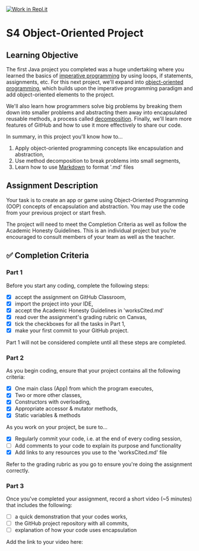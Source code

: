 [![Work in Repl.it](https://classroom.github.com/assets/work-in-replit-14baed9a392b3a25080506f3b7b6d57f295ec2978f6f33ec97e36a161684cbe9.svg)](https://classroom.github.com/online_ide?assignment_repo_id=3947316&assignment_repo_type=AssignmentRepo)
# S4 Object-Oriented Project

## Learning Objective
The first Java project you completed was a huge undertaking where you learned the basics of [imperative programming](https://en.wikipedia.org/wiki/Imperative_programming) by using loops, if statements, assignments, etc. For this next project, we'll expand into [object-oriented programming](https://en.wikipedia.org/wiki/Object-oriented_programming), which builds upon the imperative programming paradigm and add object-oriented elements to the project.

We'll also learn how programmers solve big problems by breaking them down into smaller problems and abstracting them away into encapsulated reusable methods, a process called [decomposition](https://codehs.gitbooks.io/apjava/content/Programming-with-Karel/top-down-design-and-decomposition.html). Finally, we'll learn more features of GitHub and how to use it more effectively to share our code.

In summary, in this project you'll know how to...
1. Apply object-oriented programming concepts like encapsulation and abstraction,
2. Use method decomposition to break problems into small segments,
3. Learn how to use [Markdown](https://guides.github.com/features/mastering-markdown/) to format '.md' files

## Assignment Description

Your task is to create an app or game using Object-Oriented Programming (OOP) concepts of encapsulation and abstraction. You may use the code from your previous project or start fresh.

The project will need to meet the Completion Criteria as well as follow the Academic Honesty Guidelines. This is an individual project but you're encouraged to consult members of your team as well as the teacher.

## ✅ Completion Criteria

### Part 1
Before you start any coding, complete the following steps:
- [X] accept the assignment on GitHub Classroom,
- [X] import the project into your IDE,
- [X] accept the Academic Honesty Guidelines in 'worksCited.md'
- [X] read over the assignment's grading rubric on Canvas,
- [X] tick the checkboxes for all the tasks in Part 1,
- [X] make your first commit to your GitHub project.

Part 1 will not be considered complete until all these steps are completed.

### Part 2
As you begin coding, ensure that your project contains all the following criteria:
- [X] One main class (App) from which the program executes,
- [X] Two or more other classes,
- [X] Constructors with overloading,
- [X] Appropriate accessor & mutator methods,
- [X] Static variables & methods

As you work on your project, be sure to...
- [X] Regularly commit your code, i.e. at the end of every coding session,
- [ ] Add comments to your code to explain its purpose and functionality
- [X] Add links to any resources you use to the 'worksCited.md' file

Refer to the grading rubric as you go to ensure you're doing the assignment correctly.

### Part 3
Once you've completed your assignment, record a short video (~5 minutes) that includes the following:
- [ ] a quick demonstration that your codes works,
- [ ] the GitHub project repository with all commits,
- [ ] explanation of how your code uses encapsulation

Add the link to your video here:
